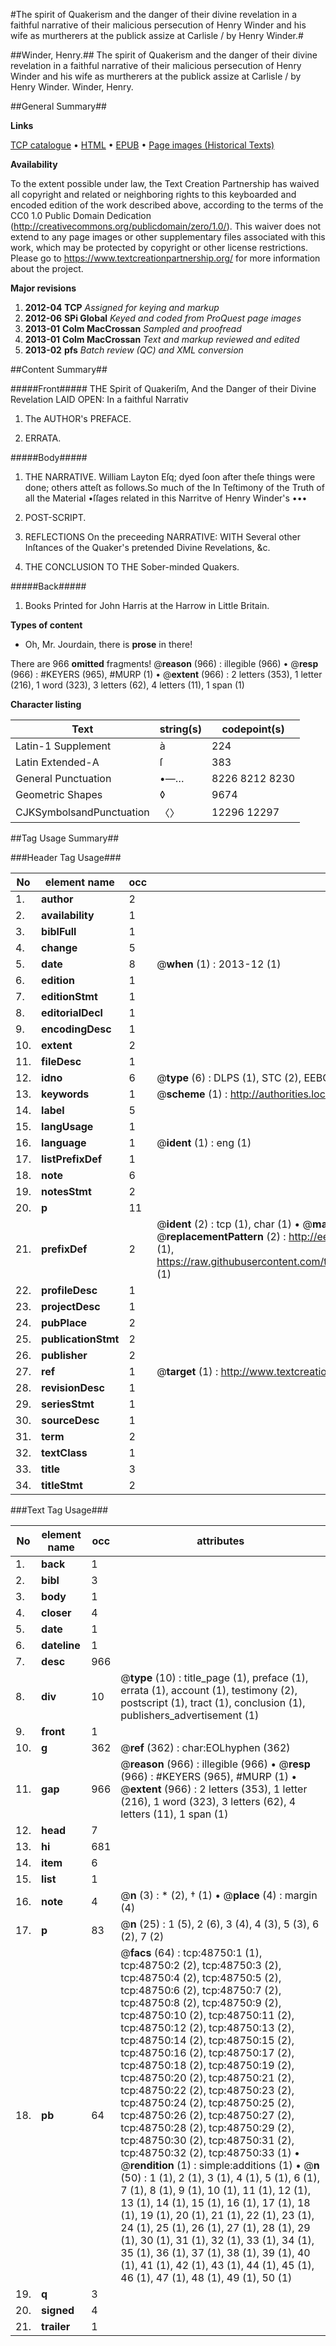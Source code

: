 #The spirit of Quakerism and the danger of their divine revelation in a faithful narrative of their malicious persecution of Henry Winder and his wife as murtherers at the publick assize at Carlisle / by Henry Winder.#

##Winder, Henry.##
The spirit of Quakerism and the danger of their divine revelation in a faithful narrative of their malicious persecution of Henry Winder and his wife as murtherers at the publick assize at Carlisle / by Henry Winder.
Winder, Henry.

##General Summary##

**Links**

[TCP catalogue](http://www.ota.ox.ac.uk/tcp/)  • 
[HTML](http://tei.it.ox.ac.uk/tcp/Texts-HTML/free/A66/A66618.html)  • 
[EPUB](http://tei.it.ox.ac.uk/tcp/Texts-EPUB/free/A66/A66618.epub) • 
[Page images (Historical Texts)](https://historicaltexts.jisc.ac.uk/eebo-11766367e)

**Availability**

To the extent possible under law, the Text Creation Partnership has waived all copyright and related or neighboring rights to this keyboarded and encoded edition of the work described above, according to the terms of the CC0 1.0 Public Domain Dedication (http://creativecommons.org/publicdomain/zero/1.0/). This waiver does not extend to any page images or other supplementary files associated with this work, which may be protected by copyright or other license restrictions. Please go to https://www.textcreationpartnership.org/ for more information about the project.

**Major revisions**

1. __2012-04__ __TCP__ *Assigned for keying and markup*
1. __2012-06__ __SPi Global__ *Keyed and coded from ProQuest page images*
1. __2013-01__ __Colm MacCrossan__ *Sampled and proofread*
1. __2013-01__ __Colm MacCrossan__ *Text and markup reviewed and edited*
1. __2013-02__ __pfs__ *Batch review (QC) and XML conversion*

##Content Summary##

#####Front#####
THE Spirit of Quakeriſm, And the Danger of their Divine Revelation LAID OPEN: In a faithful Narrativ
1. The AUTHOR's PREFACE.

1. ERRATA.

#####Body#####

1. THE NARRATIVE.
William Layton Eſq; dyed ſoon after theſe things were done; others atteſt as follows.So much of the In Teſtimony of the Truth of all the Material •ſſages related in this Narritve of Henry Winder's •••
1. POST-SCRIPT.

1. REFLECTIONS On the preceeding NARRATIVE: WITH Several other Inſtances of the Quaker's pretended Divine Revelations, &c.

1. THE CONCLUSION TO THE Sober-minded Quakers.

#####Back#####

1. Books Printed for John Harris at the Harrow in Little Britain.

**Types of content**

  * Oh, Mr. Jourdain, there is **prose** in there!

There are 966 **omitted** fragments! 
 @__reason__ (966) : illegible (966)  •  @__resp__ (966) : #KEYERS (965), #MURP (1)  •  @__extent__ (966) : 2 letters (353), 1 letter (216), 1 word (323), 3 letters (62), 4 letters (11), 1 span (1)

**Character listing**


|Text|string(s)|codepoint(s)|
|---|---|---|
|Latin-1 Supplement|à|224|
|Latin Extended-A|ſ|383|
|General Punctuation|•—…|8226 8212 8230|
|Geometric Shapes|◊|9674|
|CJKSymbolsandPunctuation|〈〉|12296 12297|

##Tag Usage Summary##

###Header Tag Usage###

|No|element name|occ|attributes|
|---|---|---|---|
|1.|__author__|2||
|2.|__availability__|1||
|3.|__biblFull__|1||
|4.|__change__|5||
|5.|__date__|8| @__when__ (1) : 2013-12 (1)|
|6.|__edition__|1||
|7.|__editionStmt__|1||
|8.|__editorialDecl__|1||
|9.|__encodingDesc__|1||
|10.|__extent__|2||
|11.|__fileDesc__|1||
|12.|__idno__|6| @__type__ (6) : DLPS (1), STC (2), EEBO-CITATION (1), OCLC (1), VID (1)|
|13.|__keywords__|1| @__scheme__ (1) : http://authorities.loc.gov/ (1)|
|14.|__label__|5||
|15.|__langUsage__|1||
|16.|__language__|1| @__ident__ (1) : eng (1)|
|17.|__listPrefixDef__|1||
|18.|__note__|6||
|19.|__notesStmt__|2||
|20.|__p__|11||
|21.|__prefixDef__|2| @__ident__ (2) : tcp (1), char (1)  •  @__matchPattern__ (2) : ([0-9\-]+):([0-9IVX]+) (1), (.+) (1)  •  @__replacementPattern__ (2) : http://eebo.chadwyck.com/downloadtiff?vid=$1&page=$2 (1), https://raw.githubusercontent.com/textcreationpartnership/Texts/master/tcpchars.xml#$1 (1)|
|22.|__profileDesc__|1||
|23.|__projectDesc__|1||
|24.|__pubPlace__|2||
|25.|__publicationStmt__|2||
|26.|__publisher__|2||
|27.|__ref__|1| @__target__ (1) : http://www.textcreationpartnership.org/docs/. (1)|
|28.|__revisionDesc__|1||
|29.|__seriesStmt__|1||
|30.|__sourceDesc__|1||
|31.|__term__|2||
|32.|__textClass__|1||
|33.|__title__|3||
|34.|__titleStmt__|2||


###Text Tag Usage###

|No|element name|occ|attributes|
|---|---|---|---|
|1.|__back__|1||
|2.|__bibl__|3||
|3.|__body__|1||
|4.|__closer__|4||
|5.|__date__|1||
|6.|__dateline__|1||
|7.|__desc__|966||
|8.|__div__|10| @__type__ (10) : title_page (1), preface (1), errata (1), account (1), testimony (2), postscript (1), tract (1), conclusion (1), publishers_advertisement (1)|
|9.|__front__|1||
|10.|__g__|362| @__ref__ (362) : char:EOLhyphen (362)|
|11.|__gap__|966| @__reason__ (966) : illegible (966)  •  @__resp__ (966) : #KEYERS (965), #MURP (1)  •  @__extent__ (966) : 2 letters (353), 1 letter (216), 1 word (323), 3 letters (62), 4 letters (11), 1 span (1)|
|12.|__head__|7||
|13.|__hi__|681||
|14.|__item__|6||
|15.|__list__|1||
|16.|__note__|4| @__n__ (3) : * (2), † (1)  •  @__place__ (4) : margin (4)|
|17.|__p__|83| @__n__ (25) : 1 (5), 2 (6), 3 (4), 4 (3), 5 (3), 6 (2), 7 (2)|
|18.|__pb__|64| @__facs__ (64) : tcp:48750:1 (1), tcp:48750:2 (2), tcp:48750:3 (2), tcp:48750:4 (2), tcp:48750:5 (2), tcp:48750:6 (2), tcp:48750:7 (2), tcp:48750:8 (2), tcp:48750:9 (2), tcp:48750:10 (2), tcp:48750:11 (2), tcp:48750:12 (2), tcp:48750:13 (2), tcp:48750:14 (2), tcp:48750:15 (2), tcp:48750:16 (2), tcp:48750:17 (2), tcp:48750:18 (2), tcp:48750:19 (2), tcp:48750:20 (2), tcp:48750:21 (2), tcp:48750:22 (2), tcp:48750:23 (2), tcp:48750:24 (2), tcp:48750:25 (2), tcp:48750:26 (2), tcp:48750:27 (2), tcp:48750:28 (2), tcp:48750:29 (2), tcp:48750:30 (2), tcp:48750:31 (2), tcp:48750:32 (2), tcp:48750:33 (1)  •  @__rendition__ (1) : simple:additions (1)  •  @__n__ (50) : 1 (1), 2 (1), 3 (1), 4 (1), 5 (1), 6 (1), 7 (1), 8 (1), 9 (1), 10 (1), 11 (1), 12 (1), 13 (1), 14 (1), 15 (1), 16 (1), 17 (1), 18 (1), 19 (1), 20 (1), 21 (1), 22 (1), 23 (1), 24 (1), 25 (1), 26 (1), 27 (1), 28 (1), 29 (1), 30 (1), 31 (1), 32 (1), 33 (1), 34 (1), 35 (1), 36 (1), 37 (1), 38 (1), 39 (1), 40 (1), 41 (1), 42 (1), 43 (1), 44 (1), 45 (1), 46 (1), 47 (1), 48 (1), 49 (1), 50 (1)|
|19.|__q__|3||
|20.|__signed__|4||
|21.|__trailer__|1||
